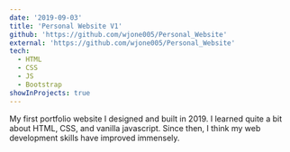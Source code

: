 ```yaml
---
date: '2019-09-03'
title: 'Personal Website V1'
github: 'https://github.com/wjone005/Personal_Website'
external: 'https://github.com/wjone005/Personal_Website'
tech:
  - HTML
  - CSS
  - JS
  - Bootstrap
showInProjects: true
---
```


My first portfolio website I designed and built in 2019. I learned quite a bit about HTML, CSS, and vanilla javascript. Since then, I think my web development skills have improved immensely.
